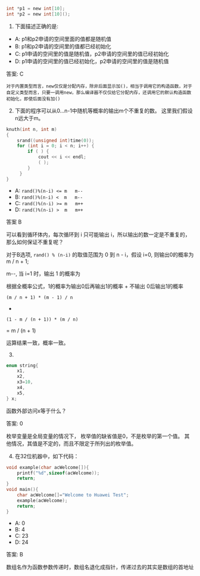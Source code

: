 ```c
int *p1 = new int[10]; 
int *p2 = new int[10]();
```

1. 下面描述正确的是:

- A: p1和p2申请的空间里面的值都是随机值
- B: p1和p2申请的空间里的值都已经初始化
- C: p1申请的空间里的值是随机值，p2申请的空间里的值已经初始化
- D: p1申请的空间里的值已经初始化，p2申请的空间里的值是随机值

答案: C

```
对于内置类型而言，new仅仅是分配内存，除非后面显示加()，相当于调用它的构造函数，对于自定义类型而言，只要一调用new，那么编译器不仅仅给它分配内存，还调用它的默认构造函数初始化，即使后面没有加()
```

2. 下面的程序可以从0...n-1中随机等概率的输出m个不重复的数。 这里我们假设n远大于m。

```c
knuth(int n, int m)
{ 
    srand((unsigned int)time(0)); 
    for (int i = 0; i < n; i++) { 
        if ( ) { 
            cout << i << endl; 
            ( ); 
        } 
     } 
}
```

- A: `rand()%(n-i) <= m   m--`
- B: `rand()%(n-i) <  m   m--`
- C: `rand()%(n-i) >= m   m++`
- D: `rand()%(n-i) >  m   m++`

答案 B

可以看到循环体内，每次循环到 i 只可能输出 i，所以输出的数一定是不重复的，那么如何保证不重复呢？

对于B选项, `rand() % (n-i)` 的取值范围为 0 到 n - i，假设 i=0, 则输出0的概率为 m / n + 1;

m--, 当 i=1 时，输出 1 的概率为

根据全概率公式，1的概率为输出0后再输出1的概率 + 不输出 0后输出1的概率

`(m / n + 1) * (m - 1) / n` 

+

`(1 - m / (n + 1)) * (m / n)`

= m / (n + 1)

运算结果一致，概率一致。

3. 

```c
enum string{    
    x1,    
    x2,    
    x3=10,    
    x4,    
    x5,    
} x;
```

函数外部访问x等于什么？

答案: 0

枚举变量是全局变量的情况下， 枚举值的缺省值是0，不是枚举的第一个值。 其他情况，其值是不定的，而且不限定于所列出的枚举值。

4. 在32位机器中，如下代码：

```c
void example(char acWelcome[]){
    printf("%d",sizeof(acWelcome));
    return;
}
void main(){
    char acWelcome[]="Welcome to Huawei Test";
    example(acWelcome);
    return;
}
```

- A: 0
- B: 4
- C: 23
- D: 24

答案: B

数组名作为函数参数传递时，数组名退化成指针，传递过去的其实是数组的首地址


